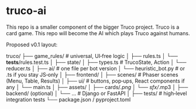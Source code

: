 # truco-ai

This repo is a smaller component of the bigger Truco project. Truco is a card game. This repo will become the AI which plays Truco against humans.

Proposed v0.1 layout:

truco/
├── game_rules/ # universal, UI‑free logic
│ ├── rules.ts
│ └── **tests**/rules.test.ts
│
├── state/
│ ├── types.ts # TrucoState, Action
│ └── reducer.ts
│
├── ai/ # one file per bot version
│ └── heuristic_bot.py # or .ts if you stay JS‑only
│
├── frontend/
│ ├── scenes/ # Phaser scenes (Menu, Table, Results)
│ ├── ui/ # buttons, pop‑ups, React components if any
│ └── main.ts
│
├── assets/
│ ├── cards/_.png
│ └── sfx/_.mp3
│
├── backend/ (optional)
│ └── ... # Django or FastAPI
│
├── tests/ # high‑level integration tests
└── package.json / pyproject.toml
